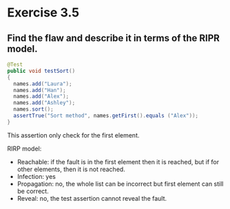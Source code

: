# Exercise 3.5
## Find the flaw and describe it in terms of the RIPR model. 
```Java
@Test
public void testSort()
{
  names.add("Laura");
  names.add("Han");
  names.add("Alex");
  names.add("Ashley");
  names.sort();
  assertTrue("Sort method", names.getFirst().equals ("Alex"));
}
```

This assertion only check for the first element.

RIRP model:
* Reachable: if the fault is in the first element then it is reached, but if for other elements, then it is not reached.
* Infection: yes
* Propagation: no, the whole list can be incorrect but first element can still be correct.
* Reveal: no, the test assertion cannot reveal the fault.